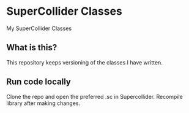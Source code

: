 # SuperCollider Classes
My SuperCollider Classes


## What is this?

This repository keeps versioning of the classes I have written.

## Run code locally

Clone the repo and open the preferred .sc in Supercollider. Recompile library after making changes.
